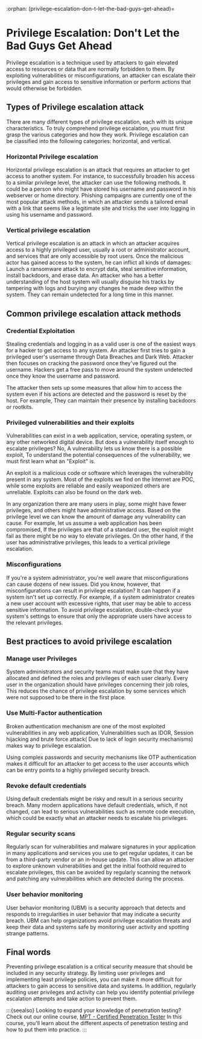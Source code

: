 :orphan:
(privilege-escalation-don-t-let-the-bad-guys-get-ahead)=

# Privilege Escalation: Don't Let the Bad Guys Get Ahead

Privilege escalation is a technique used by attackers to gain elevated access to resources or data that are normally forbidden to them. By exploiting vulnerabilities or misconfigurations, an attacker can escalate their privileges and gain access to sensitive information or perform actions that would otherwise be forbidden.

## Types of Privilege escalation attack

There are many different types of privilege escalation, each with its unique characteristics. To truly comprehend privilege escalation, you must first grasp the various categories and how they work. Privilege escalation can be classified into the following categories: horizontal, and vertical.

### Horizontal Privilege escalation

Horizontal privilege escalation is an attack that requires an attacker to get access to another system. For instance, to successfully broaden his access to a similar privilege level, the attacker can use the following methods. It could be a person who might have stored his username and password in his webserver or home directory. Phishing campaigns are currently one of the most popular attack methods, in which an attacker sends a tailored email with a link that seems like a legitimate site and tricks the user into logging in using his username and password.

### Vertical privilege escalation

Vertical privilege escalation is an attack in which an attacker acquires access to a highly privileged user, usually a root or administrator account, and services that are only accessible by root users. Once the malicious actor has gained access to the system, he can inflict all kinds of damages: Launch a ransomware attack to encrypt data, steal sensitive information, install backdoors, and erase data. An attacker who has a better understanding of the host system will usually disguise his tracks by tampering with logs and burying any changes he made deep within the system. They can remain undetected for a long time in this manner.

## Common privilege escalation attack methods

### Credential Exploitation

Stealing credentials and logging in as a valid user is one of the easiest ways for a hacker to get access to any system. An attacker first tries to gain a privileged user's username through Data Breaches and Dark Web. Attacker then focuses on cracking the password once they've figured out the username. Hackers get a free pass to move around the system undetected once they know the username and password.

The attacker then sets up some measures that allow him to access the system even if his actions are detected and the password is reset by the host. For example, They can maintain their presence by installing backdoors or rootkits.

### Privileged vulnerabilities and their exploits

Vulnerabilities can exist in a web application, service, operating system, or any other networked digital device. But does a vulnerability itself enough to escalate privileges? No, A vulnerability lets us know there is a possible exploit, To understand the potential consequences of the vulnerability, we must first learn what an "Exploit" is.

An exploit is a malicious code or software which leverages the vulnerability present in any system. Most of the exploits we find on the Internet are POC, while some exploits are reliable and easily weaponized others are unreliable. Exploits can also be found on the dark web.

In any organization there are many users in play, some might have fewer privileges, and others might have administrative access. Based on the privilege level we can know the amount of damage any vulnerability can cause. For example, let us assume a web application has been compromised, If the privileges are that of a standard user, the exploit might fail as there might be no way to elevate privileges. On the other hand, if the user has administrative privileges, this leads to a vertical privilege escalation.

### Misconfigurations

If you're a system administrator, you're well aware that misconfigurations can cause dozens of new issues. Did you know, however, that misconfigurations can result in privilege escalation? It can happen if a system isn't set up correctly. For example, if a system administrator creates a new user account with excessive rights, that user may be able to access sensitive information. To avoid privilege escalation, double-check your system's settings to ensure that only the appropriate users have access to the relevant privileges.

## Best practices to avoid privilege escalation

### Manage user Privileges

System administrators and security teams must make sure that they have allocated and defined the roles and privileges of each user clearly. Every user in the organization should have privileges concerning their job roles, This reduces the chance of privilege escalation by some services which were not supposed to be there in the first place.

### Use Multi-Factor authentication

Broken authentication mechanism are one of the most exploited vulnerabilities in any web application, Vulnerabilities such as IDOR, Session hijacking and brute force attack( Due to lack of login security mechanisms) makes way to privilege escalation.

Using complex passwords and security mechanisms like OTP authentication makes it difficult for an attacker to get access to the user accounts which can be entry points to a highly privileged security breach.

### Revoke default credentials

Using default credentials might be risky and result in a serious security breach. Many modern applications have default credentials, which, if not changed, can lead to serious vulnerabilities such as remote code execution, which could be exactly what an attacker needs to escalate his privileges.

### Regular security scans

Regularly scan for vulnerabilities and malware signatures in your application in many applications and services you use to get regular updates, it can be from a third-party vendor or an in-house update. This can allow an attacker to explore unknown vulnerabilities and get the initial foothold required to escalate privileges, this can be avoided by regularly scanning the network and patching any vulnerabilities which are detected during the process.

### User behavior monitoring

User behavior monitoring (UBM) is a security approach that detects and responds to irregularities in user behavior that may indicate a security breach. UBM can help organizations avoid privilege escalation threats and keep their data and systems safe by monitoring user activity and spotting strange patterns.

## Final words

Preventing privilege escalation is a critical security measure that should be included in any security strategy. By limiting user privileges and implementing least privilege policies, you can make it more difficult for attackers to gain access to sensitive data and systems. In addition, regularly auditing user privileges and activity can help you identify potential privilege escalation attempts and take action to prevent them.

:::{seealso}
Looking to expand your knowledge of penetration testing? Check out our online course, [MPT - Certified Penetration Tester](https://www.mosse-institute.com/certifications/mpt-certified-penetration-tester.html) In this course, you'll learn about the different aspects of penetration testing and how to put them into practice.
:::
